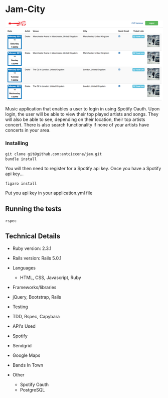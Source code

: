 # Jam-City

![screenshot](./app/assets/images/jam-city.png)

Music application that enables a user to login in using Spotify Oauth. Upon login, the user will be able to view their top played artists and songs. They will also be able to see, depending on their location, their top artists concert. There is also search functionality if none of your artists have concerts in your area.


### Installing

```
git clone git@github.com:antciccone/jam.git
bundle install
```
You will then need to register for a Spotify api key. Once you have a Spotify api key...

```
figaro install
```

Put you api key in your application.yml file

## Running the tests

```
rspec
```

## Technical Details
* Ruby version: 2.3.1
* Rails version: Rails 5.0.1

* Languages
  * HTML, CSS, Javascript, Ruby

* Frameworks/libraries
 * jQuery, Bootstrap, Rails

* Testing
 * TDD, Rspec, Capybara

* API's Used
 * Spotify
 * Sendgrid
 * Google Maps
 * Bands In Town

* Other
  * Spotify Oauth
  * PostgreSQL
